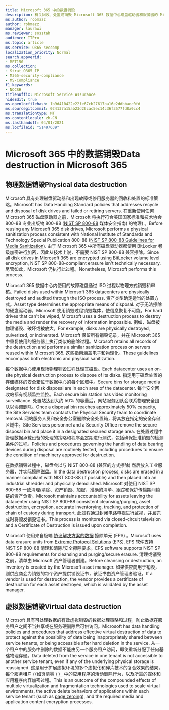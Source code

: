 ```yaml
---
title: Microsoft 365 中的数据销毁
description: 有关回收、处置或销毁 Microsoft 365 数据中心磁盘驱动器和服务器的 Microsoft 策略概述。
ms.author: robmazz
author: robmazz
manager: laurawi
ms.reviewer: sosstah
audience: ITPro
ms.topic: article
ms.service: O365-seccomp
localization_priority: Normal
search.appverid:
- MET150
ms.collection:
- Strat_O365_IP
- M365-security-compliance
- MS-Compliance
f1.keywords:
- NOCSH
titleSuffix: Microsoft Service Assurance
hideEdit: true
ms.openlocfilehash: 1b9d410422e22fe67cb27617ba16e2ddbbaec0fd
ms.sourcegitcommit: 024137a15ab23d26cac5ec14c36f3577fd8a0cc4
ms.translationtype: MT
ms.contentlocale: zh-CN
ms.lasthandoff: 04/01/2021
ms.locfileid: "51497639"
---
```

# <a name="data-destruction-in-microsoft-365"></a><span data-ttu-id="cf2e8-103">Microsoft 365 中的数据销毁</span><span class="sxs-lookup"><span data-stu-id="cf2e8-103">Data destruction in Microsoft 365</span></span>

## <a name="physical-data-destruction"></a><span data-ttu-id="cf2e8-104">物理数据销毁</span><span class="sxs-lookup"><span data-stu-id="cf2e8-104">Physical data destruction</span></span>

<span data-ttu-id="cf2e8-105">Microsoft 具有处理磁盘驱动器和出现故障或停用服务器的回收和处置的标准策略。</span><span class="sxs-lookup"><span data-stu-id="cf2e8-105">Microsoft has Data Handling Standard policies that addresses recycle and disposal of disk drives and failed or retiring servers.</span></span> <span data-ttu-id="cf2e8-106">在重新使用任何 Microsoft 365 磁盘驱动器之前，Microsoft 将执行符合美国国家标准和技术协会 800-88 专业出版物 800-88 ([NIST SP 800-88](https://nvlpubs.nist.gov/nistpubs/SpecialPublications/NIST.SP.800-88r1.pdf) 媒体安全指南) 的物理) 。</span><span class="sxs-lookup"><span data-stu-id="cf2e8-106">Before reusing any Microsoft 365 disk drives, Microsoft performs a physical sanitization process consistent with National Institute of Standards and Technology Special Publication 800-88 ([NIST SP 800-88 Guidelines for Media Sanitization](https://nvlpubs.nist.gov/nistpubs/SpecialPublications/NIST.SP.800-88r1.pdf)).</span></span> <span data-ttu-id="cf2e8-107">由于 Microsoft 365 中所有磁盘驱动器都使用 BitLocker 卷级加密进行加密，因此从技术上说，不需要 NIST SP 800-88 兼容擦除。</span><span class="sxs-lookup"><span data-stu-id="cf2e8-107">Since all disk drives in Microsoft 365 are encrypted using BitLocker volume level encryption, NIST SP 800-88-compliant erasure isn't technically necessary.</span></span> <span data-ttu-id="cf2e8-108">尽管如此，Microsoft 仍执行此过程。</span><span class="sxs-lookup"><span data-stu-id="cf2e8-108">Nonetheless, Microsoft performs this process.</span></span>

<span data-ttu-id="cf2e8-109">Microsoft 365 数据中心内使用的故障磁盘通过 ISO 过程以物理方式销毁和审核。</span><span class="sxs-lookup"><span data-stu-id="cf2e8-109">Failed disks used within Microsoft 365 datacenters are physically destroyed and audited through the ISO process.</span></span> <span data-ttu-id="cf2e8-110">资产类型确定适当的处置方式。</span><span class="sxs-lookup"><span data-stu-id="cf2e8-110">Asset type determines the appropriate means of disposal.</span></span> <span data-ttu-id="cf2e8-111">对于无法擦除的硬盘驱动器，Microsoft 使用销毁过程销毁媒体，使信息恢复不可能。</span><span class="sxs-lookup"><span data-stu-id="cf2e8-111">For hard drives that can't be wiped, Microsoft uses a destruction process to destroy the media and render the recovery of information impossible.</span></span> <span data-ttu-id="cf2e8-112">例如，磁盘被物理销毁、破坏或被放大。</span><span class="sxs-lookup"><span data-stu-id="cf2e8-112">For example, disks are physically destroyed, pulverized, or incinerated.</span></span> <span data-ttu-id="cf2e8-113">Microsoft 保留所有销毁记录，并在 Microsoft 365 中重复使用的服务器上执行类似的删除过程。</span><span class="sxs-lookup"><span data-stu-id="cf2e8-113">Microsoft retains all records of the destruction and performs a similar sanitization process on servers reused within Microsoft 365.</span></span> <span data-ttu-id="cf2e8-114">这些指南涵盖电子和物理化。</span><span class="sxs-lookup"><span data-stu-id="cf2e8-114">These guidelines encompass both electronic and physical sanitization.</span></span>

<span data-ttu-id="cf2e8-115">每个数据中心使用现场物理销毁过程处理其磁盘。</span><span class="sxs-lookup"><span data-stu-id="cf2e8-115">Each datacenter uses an on-site physical destruction process to dispose of its disks.</span></span> <span data-ttu-id="cf2e8-116">指定用于磁盘处置的存储媒体的安全箱位于数据中心的每个区域中。</span><span class="sxs-lookup"><span data-stu-id="cf2e8-116">Secure bins for storage media designated for disk disposal are in each area of the datacenter.</span></span> <span data-ttu-id="cf2e8-117">每个安全回收站都有视频监控监控。</span><span class="sxs-lookup"><span data-stu-id="cf2e8-117">Each secure bin station has video monitoring surveillance.</span></span> <span data-ttu-id="cf2e8-118">处置站达到大约 50% 的容量后，网站服务团队会联系物理安全团队以协调删除。</span><span class="sxs-lookup"><span data-stu-id="cf2e8-118">Once a disposal bin reaches approximately 50% capacity, the Site Services team contacts the Physical Security team to coordinate removal.</span></span> <span data-ttu-id="cf2e8-119">网站服务人员和安全办公室删除安全处置箱，将其放在指定的安全存储区域中。</span><span class="sxs-lookup"><span data-stu-id="cf2e8-119">Site Services personnel and a Security Office remove the secure disposal bin and place it in a designated secured storage area.</span></span> <span data-ttu-id="cf2e8-120">在处置过程中管理数据承载设备的处理的策略和程序会定期进行测试，包括确保批准销毁的检测条件的过程。</span><span class="sxs-lookup"><span data-stu-id="cf2e8-120">Policies and procedures governing the handling of data bearing devices during disposal are routinely tested, including procedures to ensure the condition of machinery approved for destruction.</span></span>

<span data-ttu-id="cf2e8-121">在数据销毁过程中，磁盘会以与 NIST 800-88 (兼容的方式擦除) 然后放入工业服务器，并实际擦除磁盘。</span><span class="sxs-lookup"><span data-stu-id="cf2e8-121">In the data destruction process, disks are erased in a manner compliant with NIST 800-88 (if possible) and then placed into an industrial shredder and physically demolished.</span></span> <span data-ttu-id="cf2e8-122">Microsoft 对使用 NIST SP 800-88 一致清理/清除、资产销毁、加密、准确的清单、跟踪和保护传输期间锁链的资产负责。</span><span class="sxs-lookup"><span data-stu-id="cf2e8-122">Microsoft maintains accountability for assets leaving the datacenter using NIST SP 800-88 consistent cleansing/purging, asset destruction, encryption, accurate inventorying, tracking, and protection of chain of custody during transport.</span></span> <span data-ttu-id="cf2e8-123">此过程通过封闭电路电视进行监视，并且完成时将颁发销毁证书。</span><span class="sxs-lookup"><span data-stu-id="cf2e8-123">This process is monitored via closed-circuit television and a Certificate of Destruction is issued upon completion.</span></span>

<span data-ttu-id="cf2e8-124">Microsoft 使用来自极端 [协议解决方案的数据](https://www.enterprisedataerasure.com/) 擦除单元 (EPS) 。</span><span class="sxs-lookup"><span data-stu-id="cf2e8-124">Microsoft uses data erasure units from [Extreme Protocol Solutions](https://www.enterprisedataerasure.com/) (EPS).</span></span> <span data-ttu-id="cf2e8-125">EPS 软件支持 NIST SP 800-88 清理和清除/安全擦除要求。</span><span class="sxs-lookup"><span data-stu-id="cf2e8-125">EPS software supports NIST SP 800-88 requirements for cleansing and purging/secure erasure.</span></span> <span data-ttu-id="cf2e8-126">清理或销毁之前，清单由 Microsoft 资产管理者创建。</span><span class="sxs-lookup"><span data-stu-id="cf2e8-126">Before cleansing or destruction, an inventory is created by the Microsoft asset manager.</span></span> <span data-ttu-id="cf2e8-127">如果供应商用于销毁，则供应商会为销毁的每个资产提供销毁证书，该证书由资产管理者验证。</span><span class="sxs-lookup"><span data-stu-id="cf2e8-127">If a vendor is used for destruction, the vendor provides a certificate of destruction for each asset destroyed, which is validated by the asset manager.</span></span>

## <a name="virtual-data-destruction"></a><span data-ttu-id="cf2e8-128">虚拟数据销毁</span><span class="sxs-lookup"><span data-stu-id="cf2e8-128">Virtual data destruction</span></span>

<span data-ttu-id="cf2e8-129">Microsoft 具有可处理数据的有效虚拟销毁的数据处理策略和过程，防止数据在服务租户之间不当共享或在服务硬删除后可供访问。</span><span class="sxs-lookup"><span data-stu-id="cf2e8-129">Microsoft has data handling policies and procedures that address effective virtual destruction of data to protect against the possibility of data being inappropriately shared between service tenants, or being accessible after hard deletion in the service.</span></span> <span data-ttu-id="cf2e8-130">从一个租户中的服务中删除的数据不能由另一个服务租户访问，即使重新分配了任何基础物理存储。</span><span class="sxs-lookup"><span data-stu-id="cf2e8-130">Data deleted from the service in one tenant is not accessible to another service tenant, even if any of the underlying physical storage is reassigned.</span></span> <span data-ttu-id="cf2e8-131">这是用于扩展虚拟环境的多个虚拟化和碎片技术的复合效果的结果，每个服务租户 (（如页清零 [) ）](/office365/securitycompliance/office-365-exchange-online-data-deletion#page-zeroing) 中的应用程序的活动删除行为，以及所需的媒体和应用程序内容加密过程。</span><span class="sxs-lookup"><span data-stu-id="cf2e8-131">This is an outcome of the compounded effects of multiple virtualization and fragmentation technologies used to scale virtual environments, the active delete behaviors of applications within each service tenant (such as [page zeroing](/office365/securitycompliance/office-365-exchange-online-data-deletion#page-zeroing)), and the required media and application content encryption processes.</span></span>
